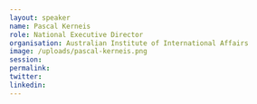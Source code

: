 ```yaml
---
layout: speaker
name: Pascal Kerneis
role: National Executive Director
organisation: Australian Institute of International Affairs
image: /uploads/pascal-kerneis.png
session:
permalink:
twitter:
linkedin:
---
```



